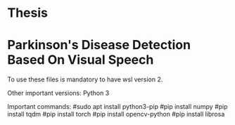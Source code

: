# Thesis

# Parkinson's Disease Detection Based On Visual Speech

To use these files is mandatory to have wsl version 2.

Other important versions:
Python 3

Important commands:
#sudo apt install python3-pip
#pip install numpy
#pip install tqdm
#pip install torch
#pip install opencv-python
#pip install librosa
